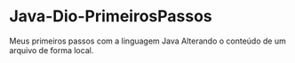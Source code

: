 # Java-Dio-PrimeirosPassos
Meus primeiros passos com a linguagem Java
Alterando o conteúdo de um arquivo de forma local.
